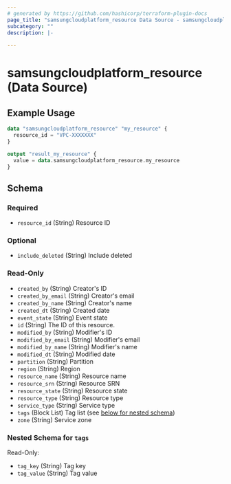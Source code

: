 ```yaml
---
# generated by https://github.com/hashicorp/terraform-plugin-docs
page_title: "samsungcloudplatform_resource Data Source - samsungcloudplatform"
subcategory: ""
description: |-
  
---
```


# samsungcloudplatform_resource (Data Source)



## Example Usage

```terraform
data "samsungcloudplatform_resource" "my_resource" {
  resource_id = "VPC-XXXXXXX"
}

output "result_my_resource" {
  value = data.samsungcloudplatform_resource.my_resource
}
```

<!-- schema generated by tfplugindocs -->
## Schema

### Required

- `resource_id` (String) Resource ID

### Optional

- `include_deleted` (String) Include deleted

### Read-Only

- `created_by` (String) Creator's ID
- `created_by_email` (String) Creator's email
- `created_by_name` (String) Creator's name
- `created_dt` (String) Created date
- `event_state` (String) Event state
- `id` (String) The ID of this resource.
- `modified_by` (String) Modifier's ID
- `modified_by_email` (String) Modifier's email
- `modified_by_name` (String) Modifier's name
- `modified_dt` (String) Modified date
- `partition` (String) Partition
- `region` (String) Region
- `resource_name` (String) Resource name
- `resource_srn` (String) Resource SRN
- `resource_state` (String) Resource state
- `resource_type` (String) Resource type
- `service_type` (String) Service type
- `tags` (Block List) Tag list (see [below for nested schema](#nestedblock--tags))
- `zone` (String) Service zone

<a id="nestedblock--tags"></a>
### Nested Schema for `tags`

Read-Only:

- `tag_key` (String) Tag key
- `tag_value` (String) Tag value


